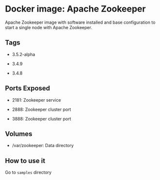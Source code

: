 # Docker image: Apache Zookeeper

Apache Zookeeper image with software installed and base configuration
to start a single node with Apache Zookeeper.

## Tags

* 3.5.2-alpha

* 3.4.9

* 3.4.8

## Ports Exposed

* 2181: Zookeeper service

* 2888: Zookeeper cluster port

* 3888: Zookeeper cluster port

## Volumes

* /var/zookeeper: Data directory

## How to use it

Go to `samples` directory